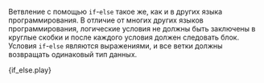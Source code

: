 Ветвление с помощью `if`-`else` такое же, как и в других языка программирования. 
В отличие от многих других языков программирования, логические условия не должны быть заключены 
в круглые скобки и после каждого условия должен следовать блок. 
Условия `if`-`else` являются выражениями, и все ветки должны возвращать одинаковый тип данных.

{if_else.play}
